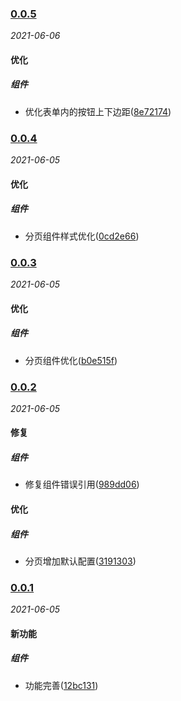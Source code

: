 ### [0.0.5](https://github.com/WenHaoHuang/h-table/compare/v0.0.4...v0.0.5)

_2021-06-06_

#### 优化

##### 组件
- 优化表单内的按钮上下边距([8e72174](https://github.com/WenHaoHuang/h-table/commit/8e72174))



### [0.0.4](https://github.com/WenHaoHuang/h-table/compare/v0.0.3...v0.0.4)

_2021-06-05_

#### 优化

##### 组件
- 分页组件样式优化([0cd2e66](https://github.com/WenHaoHuang/h-table/commit/0cd2e66))



### [0.0.3](https://github.com/WenHaoHuang/h-table/compare/v0.0.2...v0.0.3)

_2021-06-05_

#### 优化

##### 组件
- 分页组件优化([b0e515f](https://github.com/WenHaoHuang/h-table/commit/b0e515f))



### [0.0.2](https://github.com/WenHaoHuang/h-table/compare/v0.0.1...v0.0.2)

_2021-06-05_

#### 修复

##### 组件
- 修复组件错误引用([989dd06](https://github.com/WenHaoHuang/h-table/commit/989dd06))



#### 优化

##### 组件
- 分页增加默认配置([3191303](https://github.com/WenHaoHuang/h-table/commit/3191303))



### [0.0.1](https://github.com/WenHaoHuang/h-table/compare/12bc131...v0.0.1)

_2021-06-05_

#### 新功能

##### 组件
- 功能完善([12bc131](https://github.com/WenHaoHuang/h-table/commit/12bc131))




